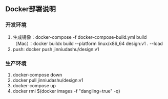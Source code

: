 ## Docker部署说明
### 开发环境
1. 生成镜像：docker-compose -f docker-compose-build.yml build
   （Mac）：docker buildx build --platform linux/x86_64 design:v1 . --load
2. push: docker push jinniudashu/design:v1
### 生产环境
1. docker-compose down
2. docker pull jinniudashu/design:v1
3. docker-compose up
4. docker rmi $(docker images -f "dangling=true" -q)
